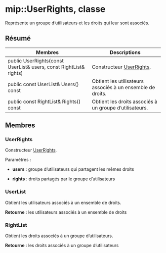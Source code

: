 # <a name="class-mipuserrights"></a>mip::UserRights, classe 
Représente un groupe d’utilisateurs et les droits qui leur sont associés.
  
## <a name="summary"></a>Résumé
 Membres                        | Descriptions                                
--------------------------------|---------------------------------------------
 public UserRights(const UserList& users, const RightList& rights)  |  Constructeur [UserRights](class_mip_userrights.md).
 public const UserList& Users() const  |  Obtient les utilisateurs associés à un ensemble de droits.
 public const RightList& Rights() const  |  Obtient les droits associés à un groupe d’utilisateurs.
  
## <a name="members"></a>Membres
  
### <a name="userrights"></a>UserRights
Constructeur [UserRights](class_mip_userrights.md).

Paramètres :  
* **users** : groupe d’utilisateurs qui partagent les mêmes droits 


* **rights** : droits partagés par le groupe d’utilisateurs


  
### <a name="userlist"></a>UserList
Obtient les utilisateurs associés à un ensemble de droits.

  
**Retourne** : les utilisateurs associés à un ensemble de droits
  
### <a name="rightlist"></a>RightList
Obtient les droits associés à un groupe d’utilisateurs.

  
**Retourne** : les droits associés à un groupe d’utilisateurs